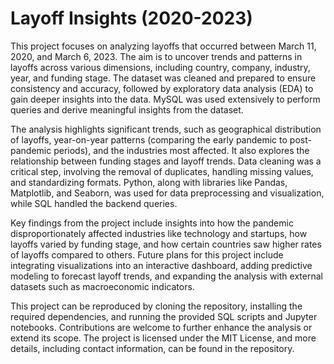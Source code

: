 # Layoff Insights (2020-2023)

This project focuses on analyzing layoffs that occurred between March 11, 2020, and March 6, 2023. The aim is to uncover trends and patterns in layoffs across various dimensions, including country, company, industry, year, and funding stage. The dataset was cleaned and prepared to ensure consistency and accuracy, followed by exploratory data analysis (EDA) to gain deeper insights into the data. MySQL was used extensively to perform queries and derive meaningful insights from the dataset.

The analysis highlights significant trends, such as geographical distribution of layoffs, year-on-year patterns (comparing the early pandemic to post-pandemic periods), and the industries most affected. It also explores the relationship between funding stages and layoff trends. Data cleaning was a critical step, involving the removal of duplicates, handling missing values, and standardizing formats. Python, along with libraries like Pandas, Matplotlib, and Seaborn, was used for data preprocessing and visualization, while SQL handled the backend queries.

Key findings from the project include insights into how the pandemic disproportionately affected industries like technology and startups, how layoffs varied by funding stage, and how certain countries saw higher rates of layoffs compared to others. Future plans for this project include integrating visualizations into an interactive dashboard, adding predictive modeling to forecast layoff trends, and expanding the analysis with external datasets such as macroeconomic indicators.

This project can be reproduced by cloning the repository, installing the required dependencies, and running the provided SQL scripts and Jupyter notebooks. Contributions are welcome to further enhance the analysis or extend its scope. The project is licensed under the MIT License, and more details, including contact information, can be found in the repository.
